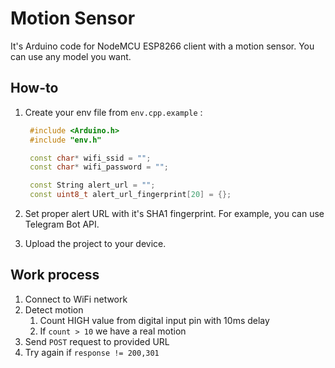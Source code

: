 # Motion Sensor

It's Arduino code for NodeMCU ESP8266 client with a motion sensor. You can use any model you want.

## How-to

1. Create your env file from `env.cpp.example` :

   ```cpp
    #include <Arduino.h>
    #include "env.h"

    const char* wifi_ssid = "";
    const char* wifi_password = "";

    const String alert_url = "";
    const uint8_t alert_url_fingerprint[20] = {};
   ```

2. Set proper alert URL with it's SHA1 fingerprint. For example, you can use Telegram Bot API.

3. Upload the project to your device.

## Work process

1. Connect to WiFi network
2. Detect motion
   1. Count HIGH value from digital input pin with 10ms delay
   2. If `count > 10` we have a real motion
3. Send `POST` request to provided URL
4. Try again if `response != 200,301`
